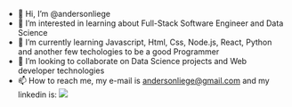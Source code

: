 - 👋 Hi, I’m @andersonliege
- 👀 I’m interested in learning about Full-Stack Software Engineer and Data Science 
- 🌱 I’m currently learning Javascript, Html, Css, Node.js, React, Python and another few techologies to be a good Programmer 
- 💞️ I’m looking to collaborate on Data Science projects and Web developer technologies
- 📫 How to reach me, my e-mail is andersonliege@gmail.com and my linkedin is:  <a href="https://www.linkedin.com/in/anderson-liege-67b38b98/" target="_blank"><img src="https://img.shields.io/badge/-LinkedIn-%230077B5?style=for-the-badge&logo=linkedin&logoColor=white" target="_blank"></a>   


<!---
andersonliege/andersonliege is a ✨ special ✨ repository because its `README.md` (this file) appears on your GitHub profile.
You can click the Preview link to take a look at your changes.
--->
